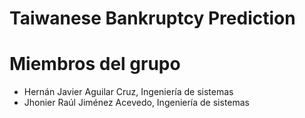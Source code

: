 # Taiwanese Bankruptcy Prediction

# Miembros del grupo

* Hernán Javier Aguilar Cruz, Ingeniería de sistemas
* Jhonier Raúl Jiménez Acevedo, Ingeniería de sistemas
